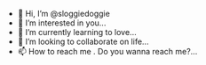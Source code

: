 - 👋 Hi, I’m @sloggiedoggie
- 👀 I’m interested in you...
- 🌱 I’m currently learning to love...
- 💞️ I’m looking to collaborate on life...
- 📫 How to reach me . Do you wanna reach me?...

<!---
sloggiedoggie/sloggiedoggie is a ✨ special ✨ repository because its `README.md` (this file) appears on your GitHub profile.
You can click the Preview link to take a look at your changes.
--->

